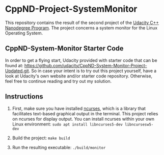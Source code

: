 # CppND-Project-SystemMonitor

This repository contains the result of the second project of the [Udacity C++ Nanodegree Program](https://www.udacity.com/course/c-plus-plus-nanodegree--nd213). The project concerns a system monitor for the Linux Operating System.

## CppND-System-Monitor Starter Code

In order to get a flying start, Udacity provided with starter code that can be found at: <https://github.com/udacity/CppND-System-Monitor-Project-Updated.git>.
So in case your intent is to try out this project yourself, have a look at Udacity's own website and/or starter code repository. Otherwise, feel free to continue reading and try out my solution.

## Instructions

1. First, make sure you have installed [ncurses](https://www.gnu.org/software/ncurses/), which is a library that facilitates text-based graphical output in the terminal. This project relies on ncurses for display output. You can install ncurses within your own Linux environment: `sudo apt install libncurses5-dev libncursesw5-dev`

2. Build the project: `make build`

3. Run the resulting executable: `./build/monitor`
